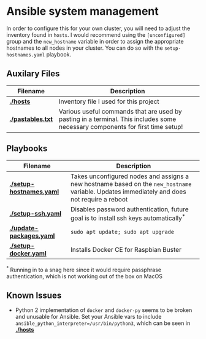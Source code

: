 # Ansible system management

In order to configure this for your own cluster, you will need to adjust the
inventory found in `hosts`.  I would recommend using the `[unconfigured]` group
and the `new_hostname` variable in order to assign the appropriate hostnames to
all nodes in your cluster.  You can do so with the `setup-hostnames.yaml`
playbook.

## Auxilary Files

| Filename | Description |
|-|-|
| [**./hosts**](./hosts) | Inventory file I used for this project |
| [**./pastables.txt**](./pastables.txt) | Various useful commands that are used by pasting in a terminal.  This includes some necessary components for first time setup! |

## Playbooks

| Filename | Description |
|-|-|
| [**./setup-hostnames.yaml**](./setup-hostnames.yaml) | Takes unconfigured nodes and assigns a new hostname based on the `new_hostname` variable.  Updates immediately and does not require a reboot |
| [**./setup-ssh.yaml**](./setup-ssh.yaml) | Disables password authentication, future goal is to install ssh keys automatically<sup>*</sup> |
| [**./update-packages.yaml**](./update-packages.yaml) | `sudo apt update; sudo apt upgrade` |
| [**./setup-docker.yaml**](./setup-docker.yaml) | Installs Docker CE for Raspbian Buster |

<sup>*</sup> Running in to a snag here since it would require passphrase
authentication, which is not working out of the box on MacOS

## Known Issues

- Python 2 implementation of `docker` and `docker-py` seems to be broken and
  unusable for Ansible.  Set your Ansible vars to include
  `ansible_python_interpreter=/usr/bin/python3`, which can be seen in
  [**./hosts**](./hosts)